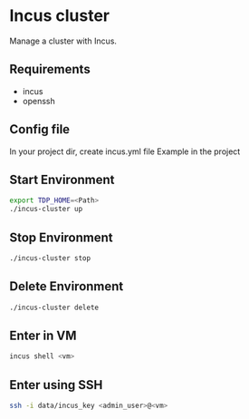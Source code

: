# Incus cluster

Manage a cluster with Incus.

## Requirements

- incus
- openssh

## Config file

In your project dir, create incus.yml file
Example in the project

## Start Environment

```bash
export TDP_HOME=<Path>
./incus-cluster up
```

## Stop Environment

```bash
./incus-cluster stop
```

## Delete Environment

```bash
./incus-cluster delete
```

## Enter in VM

```bash
incus shell <vm>
```

## Enter using SSH

```bash
ssh -i data/incus_key <admin_user>@<vm>
```
